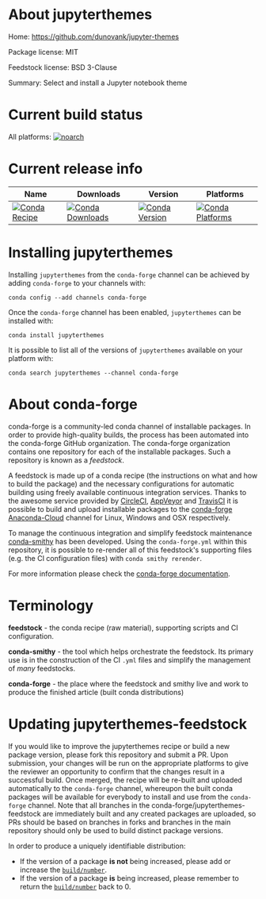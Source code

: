 About jupyterthemes
===================

Home: https://github.com/dunovank/jupyter-themes

Package license: MIT

Feedstock license: BSD 3-Clause

Summary: Select and install a Jupyter notebook theme



Current build status
====================

All platforms:
[![noarch](https://img.shields.io/circleci/project/github/conda-forge/jupyterthemes-feedstock/master.svg?label=noarch)](https://circleci.com/gh/conda-forge/jupyterthemes-feedstock)

Current release info
====================

| Name | Downloads | Version | Platforms |
| --- | --- | --- | --- |
| [![Conda Recipe](https://img.shields.io/badge/recipe-jupyterthemes-green.svg)](https://anaconda.org/conda-forge/jupyterthemes) | [![Conda Downloads](https://img.shields.io/conda/dn/conda-forge/jupyterthemes.svg)](https://anaconda.org/conda-forge/jupyterthemes) | [![Conda Version](https://img.shields.io/conda/vn/conda-forge/jupyterthemes.svg)](https://anaconda.org/conda-forge/jupyterthemes) | [![Conda Platforms](https://img.shields.io/conda/pn/conda-forge/jupyterthemes.svg)](https://anaconda.org/conda-forge/jupyterthemes) |

Installing jupyterthemes
========================

Installing `jupyterthemes` from the `conda-forge` channel can be achieved by adding `conda-forge` to your channels with:

```
conda config --add channels conda-forge
```

Once the `conda-forge` channel has been enabled, `jupyterthemes` can be installed with:

```
conda install jupyterthemes
```

It is possible to list all of the versions of `jupyterthemes` available on your platform with:

```
conda search jupyterthemes --channel conda-forge
```


About conda-forge
=================

conda-forge is a community-led conda channel of installable packages.
In order to provide high-quality builds, the process has been automated into the
conda-forge GitHub organization. The conda-forge organization contains one repository
for each of the installable packages. Such a repository is known as a *feedstock*.

A feedstock is made up of a conda recipe (the instructions on what and how to build
the package) and the necessary configurations for automatic building using freely
available continuous integration services. Thanks to the awesome service provided by
[CircleCI](https://circleci.com/), [AppVeyor](https://www.appveyor.com/)
and [TravisCI](https://travis-ci.org/) it is possible to build and upload installable
packages to the [conda-forge](https://anaconda.org/conda-forge)
[Anaconda-Cloud](https://anaconda.org/) channel for Linux, Windows and OSX respectively.

To manage the continuous integration and simplify feedstock maintenance
[conda-smithy](https://github.com/conda-forge/conda-smithy) has been developed.
Using the ``conda-forge.yml`` within this repository, it is possible to re-render all of
this feedstock's supporting files (e.g. the CI configuration files) with ``conda smithy rerender``.

For more information please check the [conda-forge documentation](https://conda-forge.org/docs/).

Terminology
===========

**feedstock** - the conda recipe (raw material), supporting scripts and CI configuration.

**conda-smithy** - the tool which helps orchestrate the feedstock.
                   Its primary use is in the construction of the CI ``.yml`` files
                   and simplify the management of *many* feedstocks.

**conda-forge** - the place where the feedstock and smithy live and work to
                  produce the finished article (built conda distributions)


Updating jupyterthemes-feedstock
================================

If you would like to improve the jupyterthemes recipe or build a new
package version, please fork this repository and submit a PR. Upon submission,
your changes will be run on the appropriate platforms to give the reviewer an
opportunity to confirm that the changes result in a successful build. Once
merged, the recipe will be re-built and uploaded automatically to the
`conda-forge` channel, whereupon the built conda packages will be available for
everybody to install and use from the `conda-forge` channel.
Note that all branches in the conda-forge/jupyterthemes-feedstock are
immediately built and any created packages are uploaded, so PRs should be based
on branches in forks and branches in the main repository should only be used to
build distinct package versions.

In order to produce a uniquely identifiable distribution:
 * If the version of a package **is not** being increased, please add or increase
   the [``build/number``](https://conda.io/docs/user-guide/tasks/build-packages/define-metadata.html#build-number-and-string).
 * If the version of a package **is** being increased, please remember to return
   the [``build/number``](https://conda.io/docs/user-guide/tasks/build-packages/define-metadata.html#build-number-and-string)
   back to 0.
